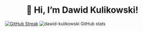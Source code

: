 
<h1 align="center"> 👋  Hi, I’m Dawid Kulikowski! </br> </h1>

[![GitHub Streak](https://github-readme-streak-stats.herokuapp.com/?user=dawid-kulikowski&theme=dark)](https://git.io/streak-stats) ![dawid-kulikowski GitHub stats](https://github-readme-stats.vercel.app/api?username=dawid-kulikowski&show_icons=true&theme=dark) 
  

  

  
  
<!---
dawid-kulikowski/dawid-kulikowski is a ✨ special ✨ repository because its `README.md` (this file) appears on your GitHub profile.
You can click the Preview link to take a look at your changes.
- 🌱 I’m currently learning Java 
- 👀 I’m interested in ...
- 💞️ I’m looking to collaborate on ...
- 📫 How to reach me ...
--->
